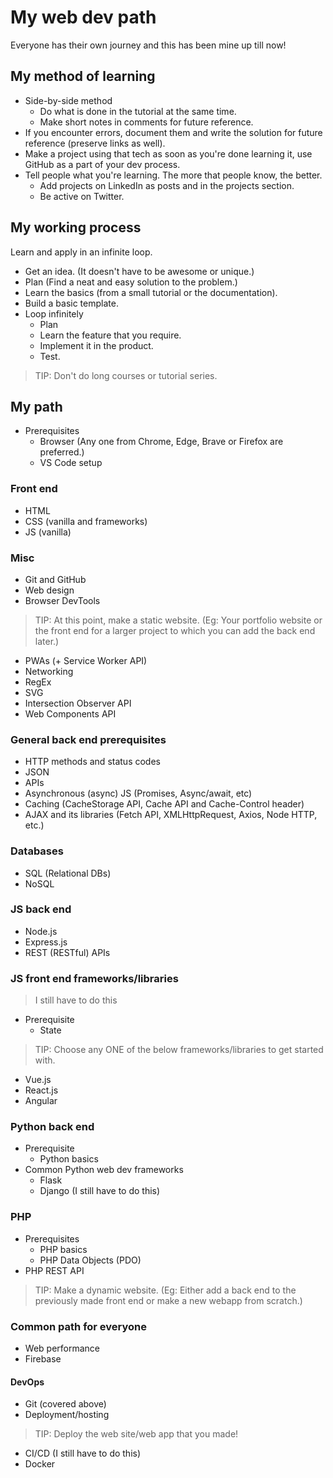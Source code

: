 # My web dev path

Everyone has their own journey and this has been mine up till now!

## My method of learning

- Side-by-side method
   - Do what is done in the tutorial at the same time.
   - Make short notes in comments for future reference.
- If you encounter errors, document them and write the solution for future reference (preserve links as well).
- Make a project using that tech as soon as you're done learning it, use GitHub as a part of your dev process.
- Tell people what you're learning. The more that people know, the better.
   - Add projects on LinkedIn as posts and in the projects section.
   - Be active on Twitter.

## My working process

Learn and apply in an infinite loop.

- Get an idea. (It doesn't have to be awesome or unique.)
- Plan (Find a neat and easy solution to the problem.)
- Learn the basics (from a small tutorial or the documentation).
- Build a basic template.
- Loop infinitely
   - Plan
   - Learn the feature that you require.
   - Implement it in the product.
   - Test.

> TIP: Don't do long courses or tutorial series.

## My path

- Prerequisites
   - Browser (Any one from Chrome, Edge, Brave or Firefox are preferred.)
   - VS Code setup

### Front end

- HTML
- CSS (vanilla and frameworks)
- JS (vanilla)

### Misc

- Git and GitHub
- Web design
- Browser DevTools

> TIP: At this point, make a static website. (Eg: Your portfolio website or the front end for a larger project to which you can add the back end later.)

- PWAs (+ Service Worker API)
- Networking
- RegEx
- SVG
- Intersection Observer API
- Web Components API

### General back end prerequisites

- HTTP methods and status codes
- JSON
- APIs
- Asynchronous (async) JS (Promises, Async/await, etc)
- Caching (CacheStorage API, Cache API and Cache-Control header)
- AJAX and its libraries (Fetch API, XMLHttpRequest, Axios, Node HTTP, etc.)

### Databases

- SQL (Relational DBs)
- NoSQL

### JS back end

- Node.js
- Express.js
- REST (RESTful) APIs

### JS front end frameworks/libraries

> I still have to do this

- Prerequisite
   - State

> TIP: Choose any ONE of the below frameworks/libraries to get started with.

- Vue.js
- React.js
- Angular

### Python back end

- Prerequisite
   - Python basics
- Common Python web dev frameworks
   - Flask
   - Django (I still have to do this)

### PHP

- Prerequisites
   - PHP basics
   - PHP Data Objects (PDO)
- PHP REST API

> TIP: Make a dynamic website. (Eg: Either add a back end to the previously made front end or make a new webapp from scratch.)

### Common path for everyone

- Web performance
- Firebase

#### DevOps

- Git (covered above)
- Deployment/hosting
      
> TIP: Deploy the web site/web app that you made!

- CI/CD (I still have to do this)
- Docker
